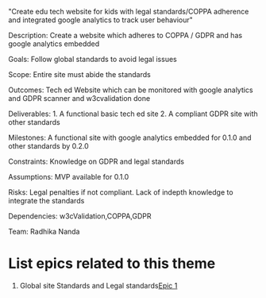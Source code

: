 "Create edu tech website for kids with legal standards/COPPA adherence and integrated google analytics to track user behaviour"

Description: Create a website which adheres to COPPA / GDPR and has google analytics embedded

Goals:  Follow global standards to avoid legal issues

Scope: Entire site must abide the standards

Outcomes: Tech ed Website which can be monitored with google analytics and GDPR scanner and w3cvalidation done

Deliverables: 1. A functional basic tech ed site
              2. A compliant GDPR site with other standards

Milestones: A functional site with google analytics embedded for 0.1.0 and other standards by 0.2.0

Constraints: Knowledge on GDPR and legal standards

Assumptions: MVP available for 0.1.0

Risks: Legal penalties if not compliant. Lack of indepth knowledge to integrate the standards

Dependencies: w3cValidation,COPPA,GDPR

Team: Radhika Nanda

# List epics related to this theme
1. Global site Standards and  Legal standards[Epic 1](documentation/templates/theme/initiatives/epics/epic_template1.md)